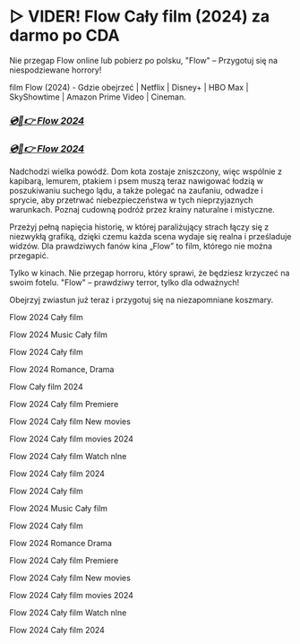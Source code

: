 # ▷ VIDER! Flow Cały film (2024) za darmo po CDA



Nie przegap Flow online lub pobierz po polsku, "Flow" – Przygotuj się na niespodziewane horrory!

film Flow (2024) - Gdzie obejrzeć | Netflix | Disney+ | HBO Max | SkyShowtime | Amazon Prime Video | Cineman.


### [***💿🎥👉 Flow 2024***](http://r-movies.com/pl/movie/823219/flow-codepl)

### [***💿🎥👉 Flow 2024***](http://r-movies.com/pl/movie/823219/flow-codepl)


Nadchodzi wielka powódź. Dom kota zostaje zniszczony, więc wspólnie z kapibarą, lemurem, ptakiem i psem muszą teraz nawigować łodzią w poszukiwaniu suchego lądu, a także polegać na zaufaniu, odwadze i sprycie, aby przetrwać niebezpieczeństwa w tych nieprzyjaznych warunkach. Poznaj cudowną podróż przez krainy naturalne i mistyczne.

Przeżyj pełną napięcia historię, w której paraliżujący strach łączy się z niezwykłą grafiką, dzięki czemu każda scena wydaje się realna i prześladuje widzów. Dla prawdziwych fanów kina „Flow” to film, którego nie można przegapić.

Tylko w kinach. Nie przegap horroru, który sprawi, że będziesz krzyczeć na swoim fotelu. "Flow" – prawdziwy terror, tylko dla odważnych!

Obejrzyj zwiastun już teraz i przygotuj się na niezapomniane koszmary.

Flow 2024 Cały film

Flow 2024 Music Cały film

Flow 2024 Cały film

Flow 2024 Romance, Drama

Flow Cały film 2024

Flow 2024 Cały film Premiere

Flow 2024 Cały film New movies

Flow 2024 Cały film movies 2024

Flow 2024 Cały film Watch nlne

Flow 2024 Cały film 2024

Flow 2024 Cały film

Flow 2024 Music Cały film

Flow 2024 Cały film

Flow 2024 Romance Drama

Flow 2024 Cały film Premiere

Flow 2024 Cały film New movies

Flow 2024 Cały film movies 2024

Flow 2024 Cały film Watch nlne

Flow 2024 Cały film 2024
